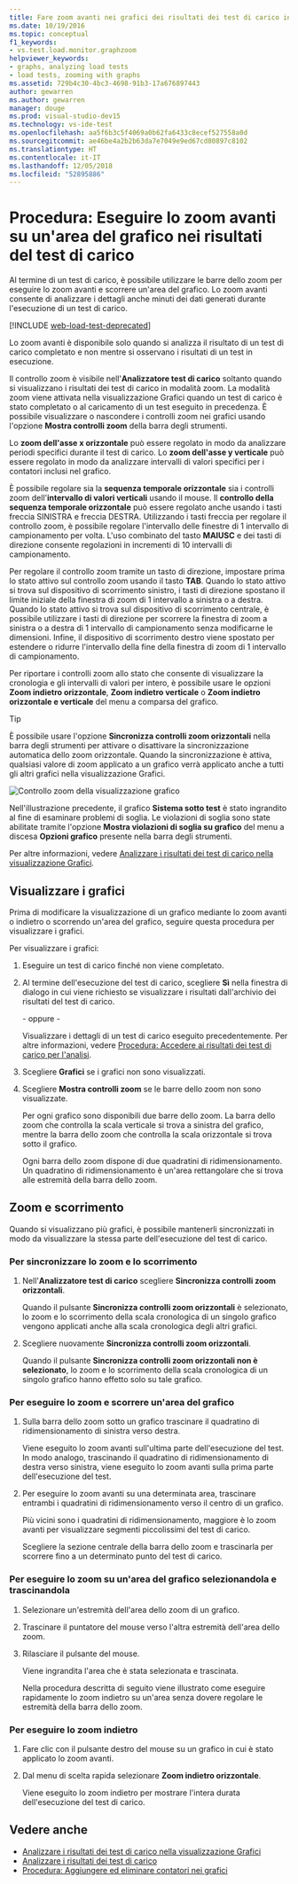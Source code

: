 ```yaml
---
title: Fare zoom avanti nei grafici dei risultati dei test di carico in Visual Studio
ms.date: 10/19/2016
ms.topic: conceptual
f1_keywords:
- vs.test.load.monitor.graphzoom
helpviewer_keywords:
- graphs, analyzing load tests
- load tests, zooming with graphs
ms.assetid: 729b4c30-4bc3-4698-91b3-17a676897443
author: gewarren
ms.author: gewarren
manager: douge
ms.prod: visual-studio-dev15
ms.technology: vs-ide-test
ms.openlocfilehash: aa5f6b3c5f4069a0b62fa6433c8ecef527558a0d
ms.sourcegitcommit: ae46be4a2b2b63da7e7049e9ed67cd80897c8102
ms.translationtype: HT
ms.contentlocale: it-IT
ms.lasthandoff: 12/05/2018
ms.locfileid: "52895886"
---
```

# <a name="how-to-zoom-in-on-a-region-of-the-graph-in-load-test-results"></a>Procedura: Eseguire lo zoom avanti su un'area del grafico nei risultati del test di carico

Al termine di un test di carico, è possibile utilizzare le barre dello zoom per eseguire lo zoom avanti e scorrere un'area del grafico. Lo zoom avanti consente di analizzare i dettagli anche minuti dei dati generati durante l'esecuzione di un test di carico.

[!INCLUDE [web-load-test-deprecated](includes/web-load-test-deprecated.md)]

Lo zoom avanti è disponibile solo quando si analizza il risultato di un test di carico completato e non mentre si osservano i risultati di un test in esecuzione.

Il controllo zoom è visibile nell'**Analizzatore test di carico** soltanto quando si visualizzano i risultati dei test di carico in modalità zoom. La modalità zoom viene attivata nella visualizzazione Grafici quando un test di carico è stato completato o al caricamento di un test eseguito in precedenza. È possibile visualizzare o nascondere i controlli zoom nei grafici usando l'opzione **Mostra controlli zoom** della barra degli strumenti.

Lo **zoom dell'asse x orizzontale** può essere regolato in modo da analizzare periodi specifici durante il test di carico. Lo **zoom dell'asse y verticale** può essere regolato in modo da analizzare intervalli di valori specifici per i contatori inclusi nel grafico.

È possibile regolare sia la **sequenza temporale orizzontale** sia i controlli zoom dell'**intervallo di valori verticali** usando il mouse. Il **controllo della sequenza temporale orizzontale** può essere regolato anche usando i tasti freccia SINISTRA e freccia DESTRA. Utilizzando i tasti freccia per regolare il controllo zoom, è possibile regolare l'intervallo delle finestre di 1 intervallo di campionamento per volta. L'uso combinato del tasto **MAIUSC** e dei tasti di direzione consente regolazioni in incrementi di 10 intervalli di campionamento.

Per regolare il controllo zoom tramite un tasto di direzione, impostare prima lo stato attivo sul controllo zoom usando il tasto **TAB**. Quando lo stato attivo si trova sul dispositivo di scorrimento sinistro, i tasti di direzione spostano il limite iniziale della finestra di zoom di 1 intervallo a sinistra o a destra. Quando lo stato attivo si trova sul dispositivo di scorrimento centrale, è possibile utilizzare i tasti di direzione per scorrere la finestra di zoom a sinistra o a destra di 1 intervallo di campionamento senza modificarne le dimensioni. Infine, il dispositivo di scorrimento destro viene spostato per estendere o ridurre l'intervallo della fine della finestra di zoom di 1 intervallo di campionamento.

Per riportare i controlli zoom allo stato che consente di visualizzare la cronologia e gli intervalli di valori per intero, è possibile usare le opzioni **Zoom indietro orizzontale**, **Zoom indietro verticale** o **Zoom indietro orizzontale e verticale** del menu a comparsa del grafico.

> [!TIP]
> È possibile usare l'opzione **Sincronizza controlli zoom orizzontali** nella barra degli strumenti per attivare o disattivare la sincronizzazione automatica dello zoom orizzontale. Quando la sincronizzazione è attiva, qualsiasi valore di zoom applicato a un grafico verrà applicato anche a tutti gli altri grafici nella visualizzazione Grafici.

![Controllo zoom della visualizzazione grafico](../test/media/ltest_zoomcontrol.png)

Nell'illustrazione precedente, il grafico **Sistema sotto test** è stato ingrandito al fine di esaminare problemi di soglia. Le violazioni di soglia sono state abilitate tramite l'opzione **Mostra violazioni di soglia su grafico** del menu a discesa **Opzioni grafico** presente nella barra degli strumenti.

Per altre informazioni, vedere [Analizzare i risultati dei test di carico nella visualizzazione Grafici](../test/analyze-load-test-results-in-the-graphs-view.md).

## <a name="display-graphs"></a>Visualizzare i grafici

Prima di modificare la visualizzazione di un grafico mediante lo zoom avanti o indietro o scorrendo un'area del grafico, seguire questa procedura per visualizzare i grafici.

Per visualizzare i grafici:

1.  Eseguire un test di carico finché non viene completato.

2.  Al termine dell'esecuzione del test di carico, scegliere **Sì** nella finestra di dialogo in cui viene richiesto se visualizzare i risultati dall'archivio dei risultati del test di carico.

     \- oppure -

     Visualizzare i dettagli di un test di carico eseguito precedentemente. Per altre informazioni, vedere [Procedura: Accedere ai risultati dei test di carico per l'analisi](../test/how-to-access-load-test-results-for-analysis.md).

3.  Scegliere **Grafici** se i grafici non sono visualizzati.

4.  Scegliere **Mostra controlli zoom** se le barre dello zoom non sono visualizzate.

     Per ogni grafico sono disponibili due barre dello zoom. La barra dello zoom che controlla la scala verticale si trova a sinistra del grafico, mentre la barra dello zoom che controlla la scala orizzontale si trova sotto il grafico.

     Ogni barra dello zoom dispone di due quadratini di ridimensionamento. Un quadratino di ridimensionamento è un'area rettangolare che si trova alle estremità della barra dello zoom.

## <a name="zoom-and-scroll"></a>Zoom e scorrimento

Quando si visualizzano più grafici, è possibile mantenerli sincronizzati in modo da visualizzare la stessa parte dell'esecuzione del test di carico.

### <a name="to-synchronize-zooming-and-scrolling"></a>Per sincronizzare lo zoom e lo scorrimento

1.  Nell'**Analizzatore test di carico** scegliere **Sincronizza controlli zoom orizzontali**.

     Quando il pulsante **Sincronizza controlli zoom orizzontali** è selezionato, lo zoom e lo scorrimento della scala cronologica di un singolo grafico vengono applicati anche alla scala cronologica degli altri grafici.

2.  Scegliere nuovamente **Sincronizza controlli zoom orizzontali**.

     Quando il pulsante **Sincronizza controlli zoom orizzontali non è selezionato**, lo zoom e lo scorrimento della scala cronologica di un singolo grafico hanno effetto solo su tale grafico.

### <a name="to-zoom-and-scroll-to-a-region-of-the-graph"></a>Per eseguire lo zoom e scorrere un'area del grafico

1.  Sulla barra dello zoom sotto un grafico trascinare il quadratino di ridimensionamento di sinistra verso destra.

     Viene eseguito lo zoom avanti sull'ultima parte dell'esecuzione del test. In modo analogo, trascinando il quadratino di ridimensionamento di destra verso sinistra, viene eseguito lo zoom avanti sulla prima parte dell'esecuzione del test.

2.  Per eseguire lo zoom avanti su una determinata area, trascinare entrambi i quadratini di ridimensionamento verso il centro di un grafico.

     Più vicini sono i quadratini di ridimensionamento, maggiore è lo zoom avanti per visualizzare segmenti piccolissimi del test di carico.

     Scegliere la sezione centrale della barra dello zoom e trascinarla per scorrere fino a un determinato punto del test di carico.

### <a name="to-zoom-to-a-region-of-the-graph-by-choosing-and-dragging"></a>Per eseguire lo zoom su un'area del grafico selezionandola e trascinandola

1. Selezionare un'estremità dell'area dello zoom di un grafico.

2. Trascinare il puntatore del mouse verso l'altra estremità dell'area dello zoom.

3. Rilasciare il pulsante del mouse.

    Viene ingrandita l'area che è stata selezionata e trascinata.

   Nella procedura descritta di seguito viene illustrato come eseguire rapidamente lo zoom indietro su un'area senza dovere regolare le estremità della barra dello zoom.

### <a name="to-zoom-out"></a>Per eseguire lo zoom indietro

1.  Fare clic con il pulsante destro del mouse su un grafico in cui è stato applicato lo zoom avanti.

2.  Dal menu di scelta rapida selezionare **Zoom indietro orizzontale**.

     Viene eseguito lo zoom indietro per mostrare l'intera durata dell'esecuzione del test di carico.

## <a name="see-also"></a>Vedere anche

- [Analizzare i risultati dei test di carico nella visualizzazione Grafici](../test/analyze-load-test-results-in-the-graphs-view.md)
- [Analizzare i risultati dei test di carico](../test/analyze-load-test-results-using-the-load-test-analyzer.md)
- [Procedura: Aggiungere ed eliminare contatori nei grafici](../test/how-to-add-and-delete-counters-on-graphs-in-load-test-results.md)